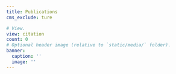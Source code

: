 ```yaml
---
title: Publications
cms_exclude: ture

# View.
view: citation
count: 0
# Optional header image (relative to `static/media/` folder).
banner:
  caption: ''
  image: ''
---
```

